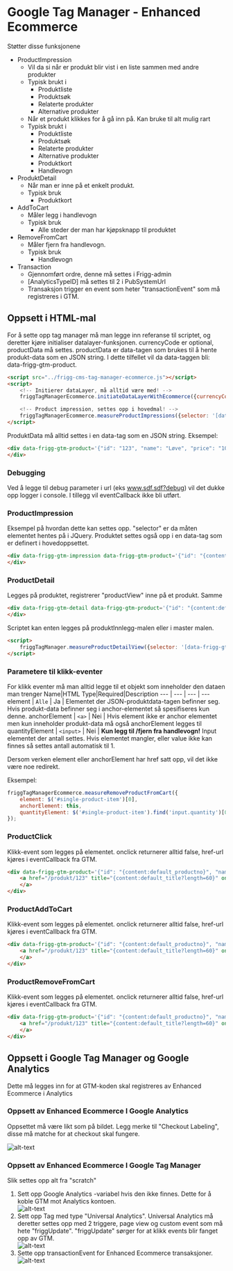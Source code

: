# Google Tag Manager - Enhanced Ecommerce #

Støtter disse funksjonene
- ProductImpression 
    - Vil da si når er produkt blir vist i en liste sammen med andre produkter
    - Typisk brukt i
        - Produktliste
        - Produktsøk
        - Relaterte produkter
        - Alternative produkter
    - Når et produkt klikkes for å gå inn på. Kan bruke til alt mulig rart
    - Typisk brukt i
        - Produktliste
        - Produktsøk
        - Relaterte produkter
        - Alternative produkter
        - Produktkort
        - Handlevogn
- ProduktDetail
    - Når man er inne på et enkelt produkt.
    - Typisk bruk
        - Produktkort
- AddToCart
    - Måler legg i handlevogn
    - Typisk bruk
        - Alle steder der man har kjøpsknapp til produktet
- RemoveFromCart
    - Måler fjern fra handlevogn.
    - Typisk bruk
        - Handlevogn
- Transaction
    - Gjennomført ordre, denne må settes i Frigg-admin
    - [AnalyticsTypeID] må settes til 2 i PubSystemUrl
    - Transaksjon trigger en event som heter "transactionEvent" som må registreres i GTM.

## Oppsett i HTML-mal ##
For å sette opp tag manager må man legge inn referanse til scriptet, og deretter kjøre initialiser datalayer-funksjonen.
currencyCode er optional, productData må settes. productData er data-tagen som brukes til å hente produkt-data som en JSON string. I dette tilfellet vil da data-taggen bli: data-frigg-gtm-product.
```html
<script src="../frigg-cms-tag-manager-ecommerce.js"></script>
<script>
    <!-- Initierer dataLayer, må alltid være med! -->
    friggTagManagerEcommerce.initiateDataLayerWithEcommerce({currencyCode: 'NOK', productData: 'friggGtmProduct'});

    <!-- Product impression, settes opp i hovedmal! -->
    friggTagManagerEcommerce.measureProductImpressions({selector: '[data-frigg-gtm-impression]'});
</script>
```

ProduktData må alltid settes i en data-tag som en JSON string. Eksempel:
```html
<div data-frigg-gtm-product='{"id": "123", "name": "Løve", "price": "100.00", "brand": "Afrika", "category": "Dyr", "variant": "Hann", "list": "Produktsøk"}'>
</div>
```

### Debugging ###
Ved å legge til debug parameter i url (eks www.sdf.sdf?debug) vil det dukke opp logger i console. I tillegg vil eventCallback ikke bli utført.

### ProductImpression ###
Eksempel på hvordan dette kan settes opp. "selector" er da måten elementet hentes på i JQuery. Produktet settes også opp i en data-tag som er definert i hovedoppsettet.
```html
<div data-frigg-gtm-impression data-frigg-gtm-product='{"id": "{content:default_productno}", "name": "{content:default_title}", "price": "{insert:netpricecleanhtml}", "brand": "", "category": "", "variant": "", "list": "Produktsøk"}'>
</div>
```

### ProductDetail ###
Legges på produktet, registrerer "productView" inne på et produkt.
Samme 
```html
<div data-frigg-gtm-detail data-frigg-gtm-product='{"id": "{content:default_productno}", "name": "{content:default_title}", "price": "{insert:netpricecleanhtml}", "brand": "", "category": "", "variant": "", "list": "Produktsøk"}'>
</div>
```

Scriptet kan enten legges på produktInnlegg-malen eller i master malen.
```html
<script>
    friggTagManager.measureProductDetailView({selector: '[data-frigg-gtm-detail]'});
</script>
```

### Parametere til klikk-eventer ###
For klikk eventer må man alltid legge til et objekt som inneholder den dataen man trenger
Name|HTML Type|Required|Description
--- | --- | --- | ---
element | `Alle` | Ja | Elementet der JSON-produktdata-tagen befinner seg. Hvis produkt-data befinner seg i anchor-elementet så spesifiseres kun denne.
anchorElement | `<a>` | Nei | Hvis element ikke er anchor elementet men kun inneholder produkt-data må også anchorElement legges til
quantityElement | `<input>` | Nei | **Kun legg til /fjern fra handlevogn!** Input elementet der antall settes. Hvis elementet mangler, eller value ikke kan finnes så settes antall automatisk til 1.

Dersom verken element eller anchorElement har href satt opp, vil det ikke være noe redirekt.

Eksempel: 
```javascript
friggTagManagerEcommerce.measureRemoveProductFromCart({
    element: $('#single-product-item')[0], 
    anchorElement: this, 
    quantityElement: $('#single-product-item').find('input.quantity')[0]
});
```

### ProductClick ###
Klikk-event som legges på elementet. onclick returnerer alltid false, href-url kjøres i eventCallback fra GTM. 

```html
<div data-frigg-gtm-product='{"id": "{content:default_productno}", "name": "{content:default_title}", "price": "{insert:netpricecleanhtml}", "brand": "", "category": "", "variant": ""'>
    <a href="/produkt/123" title="{content:default_title?length=60}" onclick="return friggTagManagerEcommerce.measureProductClick({element: this.parentElement, anchorElement: this})">
    </a>
</div>
```

### ProductAddToCart ##
Klikk-event som legges på elementet. onclick returnerer alltid false, href-url kjøres i eventCallback fra GTM. 

```html
<div data-frigg-gtm-product='{"id": "{content:default_productno}", "name": "{content:default_title}", "price": "{insert:netpricecleanhtml}", "brand": "", "category": "", "variant": ""'>
    <a href="/produkt/123" title="{content:default_title?length=60}" onclick="return friggTagManagerEcommerce.measureaddProductToCart({element: this.parentElement, anchorElement: this, quantityElement: this.parentElement.children[2]})">
    </a>
</div>
```

### ProductRemoveFromCart ###
Klikk-event som legges på elementet. onclick returnerer alltid false, href-url kjøres i eventCallback fra GTM. 

```html
<div data-frigg-gtm-product='{"id": "{content:default_productno}", "name": "{content:default_title}", "price": "{insert:netpricecleanhtml}", "brand": "", "category": "", "variant": ""'>
    <a href="/produkt/123" title="{content:default_title?length=60}" onclick="return friggTagManagerEcommerce.measureRemoveProductFromCart({element: this.parentElement, anchorElement: this, quantityElement: this.parentElement.children[1]});">
    </a>
</div>
```

## Oppsett i Google Tag Manager og Google Analytics ##
Dette må legges inn for at GTM-koden skal registreres av Enhanced Ecommerce i Analytics

### Oppsett av Enhanced Ecommerce I Google Analytics ###
Oppsettet må være likt som på bildet. Legg merke til "Checkout Labeling", disse må matche for at checkout skal fungere.

![alt-text](https://image.ibb.co/euT9tm/enhanced_ecommerce_google_settings.png)

### Oppsett av Enhanced Ecommerce I Google Tag Manager ###


Slik settes opp alt fra "scratch"
1. Sett opp Google Analytics -variabel hvis den ikke finnes. Dette for å koble GTM mot Analytics kontoen.     
![alt-text](https://image.prntscr.com/image/CzB_5N6QQv28GQs8aOYQHw.png)   
2. Sett opp Tag med type "Universal Analytics". Universal Analytics må deretter settes opp med 2 triggere, page view og custom event som må hete "friggUpdate". "friggUpdate" sørger for at klikk events blir fanget opp av GTM.   
![alt-text](https://image.prntscr.com/image/6tvbYbz2Q7_jBn1r2Wzy2Q.png)
3. Sette opp transactionEvent for Enhanced Ecommerce transaksjoner. 
![alt-text](https://image.prntscr.com/image/IZMtLl8VSSOeX2ZzPli4kg.png)



